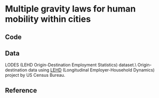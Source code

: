 # Multiple gravity laws for human mobility within cities
## Code

## Data
LODES (LEHD Origin-Destination Employment Statistics) dataset.\\
Origin-destination data using [LEHD](https://lehd.ces.census.gov/) (Longitudinal Employer-Household Dynamics) project by US Census Bureau.

## Reference

